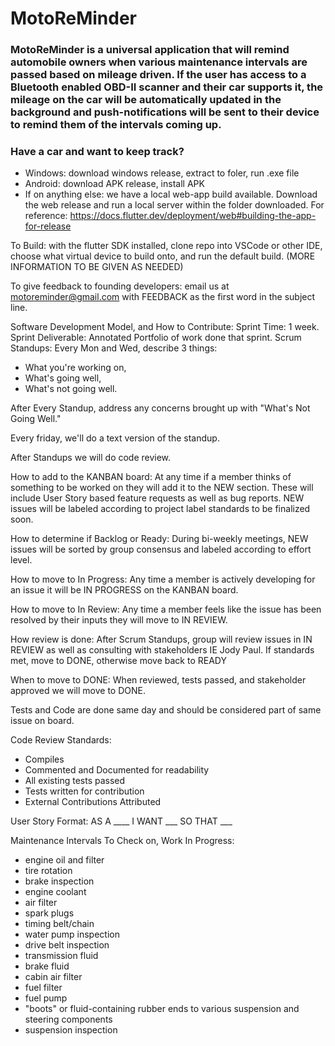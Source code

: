 # MotoReMinder

### MotoReMinder is a universal application that will remind automobile owners when various maintenance intervals are passed based on mileage driven. If the user has access to a Bluetooth enabled OBD-II scanner and their car supports it, the mileage on the car will be automatically updated in the background and push-notifications will be sent to their device to remind them of the intervals coming up.

### Have a car and want to keep track?
* Windows: download windows release, extract to foler, run .exe file
* Android: download APK release, install APK
* If on anything else: we have a local web-app build available. Download the web release and run a local server within the folder downloaded. For reference: https://docs.flutter.dev/deployment/web#building-the-app-for-release

To Build: with the flutter SDK installed, clone repo into VSCode or other IDE, choose what virtual device to build onto, and run the default build. (MORE INFORMATION TO BE GIVEN AS NEEDED)

To give feedback to founding developers: email us at motoreminder@gmail.com with FEEDBACK as the first word in the subject line.

Software Development Model, and How to Contribute:
Sprint Time: 1 week.
Sprint Deliverable: Annotated Portfolio of work done that sprint.
Scrum Standups: Every Mon and Wed, describe 3 things: 
* What you're working on, 
* What's going well, 
* What's not going well.

After Every Standup, address any concerns brought up with "What's Not Going Well."

Every friday, we'll do a text version of the standup.

After Standups we will do code review.

How to add to the KANBAN board: At any time if a member thinks of something to be worked on they will add it to the NEW section. These will include User Story based feature requests as well as bug reports. NEW issues will be labeled according to project label standards to be finalized soon.
 
How to determine if Backlog or Ready: During bi-weekly meetings, NEW issues will be sorted by group consensus and labeled according to effort level.
 
How to move to In Progress: Any time a member is actively developing for an issue it will be IN PROGRESS on the KANBAN board.
 
How to move to In Review: Any time a member feels like the issue has been resolved by their inputs they will move to IN REVIEW.
 
How review is done: After Scrum Standups, group will review issues in IN REVIEW as well as consulting with stakeholders IE Jody Paul. If standards met, move to DONE, otherwise move back to READY
 
When to move to DONE: When reviewed, tests passed, and stakeholder approved we will move to DONE.
 
Tests and Code are done same day and should be considered part of same issue on board.

Code Review Standards:
* Compiles
* Commented and Documented for readability
* All existing tests passed
* Tests written for contribution
* External Contributions Attributed


User Story Format:
AS A ____
I WANT ___
SO THAT ___


Maintenance Intervals To Check on, Work In Progress:
* engine oil and filter
* tire rotation
* brake inspection
* engine coolant
* air filter
* spark plugs
* timing belt/chain
* water pump inspection
* drive belt inspection
* transmission fluid
* brake fluid
* cabin air filter
* fuel filter
* fuel pump
* "boots" or fluid-containing rubber ends to various suspension and steering components
* suspension inspection
